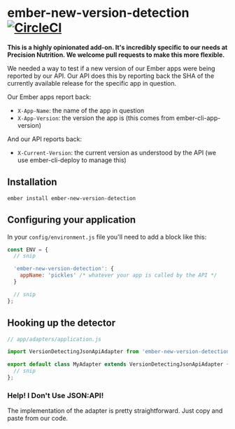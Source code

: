 ember-new-version-detection [![CircleCI](https://circleci.com/gh/PrecisionNutrition/ember-new-version-detection.svg?style=svg)](https://circleci.com/gh/PrecisionNutrition/ember-new-version-detection)
==============================================================================

**This is a highly opinionated add-on. It's incredibly specific to our needs at
Precision Nutrition. We welcome pull requests to make this more flexible.**

We needed a way to test if a new version of our Ember apps were being reported
by our API. Our API does this by reporting back the SHA of the currently
available release for the specific app in question.

Our Ember apps report back:

* `X-App-Name`: the name of the app in question
* `X-App-Version`: the version the app is (this comes from ember-cli-app-version)

And our API reports back:

* `X-Current-Version`: the current version as understood by the API (we use
  ember-cli-deploy to manage this)

Installation
------------------------------------------------------------------------------

`ember install ember-new-version-detection`

Configuring your application
----------------------------

In your `config/environment.js` file you'll need to add a block like this:

```javascript
const ENV = {
  // snip

  'ember-new-version-detection': {
    appName: 'pickles' /* whatever your app is called by the API */
  }

  // snip
};
```

Hooking up the detector
-----------------------

```javascript
// app/adapters/application.js

import VersionDetectingJsonApiAdapter from 'ember-new-version-detection/adapter/json-api';

export default class MyAdapter extends VersionDetectingJsonApiAdapter {
  // snip
};
```

### Help! I Don't Use JSON:API!

The implementation of the adapter is pretty straightforward. Just copy and paste from our code.
